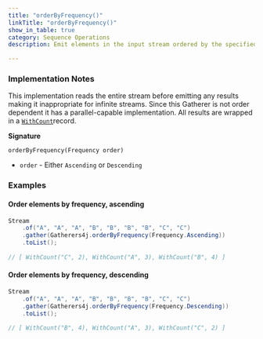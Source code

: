 ```yaml
---
title: "orderByFrequency()"
linkTitle: "orderByFrequency()"
show_in_table: true
category: Sequence Operations
description: Emit elements in the input stream ordered by the specified frequency.

---
```


### Implementation Notes

This implementation reads the entire stream before emitting any results making it inappropriate for infinite streams. Since this Gatherer
is not order dependent it has a parallel-capable implementation. All results are wrapped in a [`WithCount`](https://github.com/tginsberg/gatherers4j/blob/main/src/main/java/com/ginsberg/gatherers4j/WithCount.java)record.

**Signature**

`orderByFrequency(Frequency order)`
* `order` - Either `Ascending` or `Descending`


### Examples

#### Order elements by frequency, ascending

```java
Stream
    .of("A", "A", "A", "B", "B", "B", "B", "C", "C")
    .gather(Gatherers4j.orderByFrequency(Frequency.Ascending))
    .toList();
    
// [ WithCount("C", 2), WithCount("A", 3), WithCount("B", 4) ]
```

#### Order elements by frequency, descending

```java
Stream
    .of("A", "A", "A", "B", "B", "B", "B", "C", "C")
    .gather(Gatherers4j.orderByFrequency(Frequency.Descending))
    .toList();
    
// [ WithCount("B", 4), WithCount("A", 3), WithCount("C", 2) ]
```

